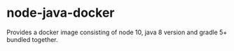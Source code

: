 # node-java-docker

Provides a docker image consisting of node 10, java 8 version and gradle 5+ bundled together.
